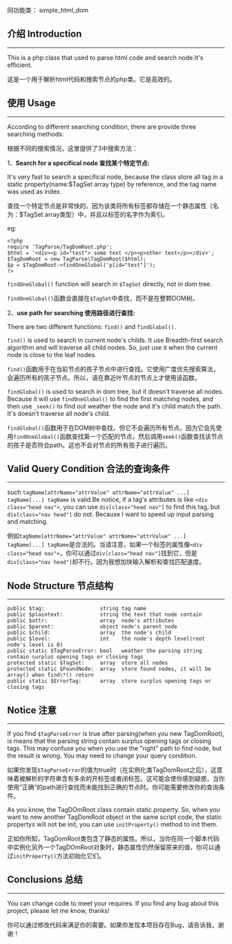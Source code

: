 同功能类： simple_html_dom


## 介绍 Introduction    
- - -
This is a php class that used to parse html code and search node.It's efficient.

这是一个用于解析html代码和搜索节点的php类。它是高效的。

## 使用 Usage
- - -
According to different searching condition, there are provide three searching methods:

根据不同的搜索情况，这里提供了3中搜索方法：

1、**Search for a specifical node 查找某个特定节点:**

It's very fast to search a specifical node, because the class store all tag in a static property(name:$TagSet array type) by reference, and the tag name was used as index.

查找一个特定节点是非常快的，因为该类将所有标签都存储在一个静态属性（名为：$TagSet array类型）中，并且以标签的名字作为索引。

eg:
~~~
<?php
require 'TagParse/TagDomRoot.php';
$html = '<div><p id="test"> some text </p><p>other text</p></div>';
$TagDomRoot = new TagParse\TagDomRoot($html);
$p = $TagDomRoot->findOneGlobal('p[id="test"]');
?>
~~~

`findOneGlobal()` function will search in `$TagSet` directly, not in dom tree.

`findOneGlobal()`函数会直接在`$TagSet`中查找，而不是在整颗DOM树。

2、**use path for searching 使用路径进行查找:**

There are two different functions: `find()` and `findGlobal()`.

`find()` is used to search in current node's childs. It use Breadth-first search algorithm and will traverse all child nodes. So, just use it when the current node is close to the leaf nodes.

`find()`函数用于在当前节点的孩子节点中进行查找。它使用广度优先搜索算法，会遍历所有的孩子节点。所以，请在靠近叶节点的节点上才使用该函数。

`findGlobal()` is used to search in dom tree, but it doesn't traverse all nodes. Because it will use `findOneGlobal()` to find the first matching nodes, and then use `_seek()` to find out weather the node and it's child match the path. It's doesn't traverse all node's child.

`findGlobal()`函数用于在DOM树中查找，但它不会遍历所有节点。因为它会先使用`findOneGlobal()`函数查找第一个匹配的节点，然后调用`seek()`函数查找该节点的孩子是否符合path。这也不会对节点的所有孩子进行遍历。

## Valid Query Condition 合法的查询条件
- - -
such `tagName[attrName="attrValue" attrName="attrValue" ...] tagName[...] tagName` is valid.Be notice, if a tag's attributes is like `<div class="head nav">`, you can use `div[class="head nav"]` to find this tag, but `div[class="nav head"]` do not. Because I want to speed up input parsing and matching.

例如`tagName[attrName="attrValue" attrName="attrValue" ...] tagName[...] tagName`是合法的。当请注意，如果一个标签的属性像`<div class="head nav">`，你可以通过`div[class="head nav"]`找到它，但是`div[class="nav head"]`却不行。因为我想加快输入解析和查找匹配速度。

## Node Structure 节点结构
- - -
~~~
public $tag:                  string tag name
public $plaintext:            string the text that node contain
public $attr:                 array  node's attributes
public $parent:               object node's parent node
public $child:                array  the node's child
public $level:                int    the node's depth level(root node's level is 0)
public static $TagParseError: bool   weather the parsing string contain surplus opening tags or closing tags 
protected static $TagSet:     array  store all nodes
protected static $FoundNode:  array  store found nodes, it will be array() when find\*() return
public static $ErrorTag:      array  store surplus opening tags or closing tags
~~~

## Notice 注意
- - -
If you find `$TagParseError` is true after parsing(when you new TagDomRoot), is means that the parsing string contain surplus opening tags or closing tags. This may confuse you when you use the "right" path to find node, but the result is wrong. You may need to change your query condition.

如果你发现`$TagParseError`的值为true时（在实例化类TagDomRoot之后），这意味着被解析的字符串含有多余的开标签或者闭标签。这可能会使你感到疑惑，当你使用“正确”的path进行查找而未能找到正确的节点时。你可能需要修改你的查询条件。

As you know, the TagDOmRoot class contain static property. So, when you want to new another TagDomRoot object in the same script code, the static propertys will not be init, you can use `initProperty()` method to init them.

正如你所知，TagDomRoot类包含了静态的属性。所以，当你在同一个脚本代码中实例化另外一个TagDOmRoot对象时，静态属性仍然保留原来的值，你可以通过`initProperty()`方法初始化它们。

## Conclusions 总结
- - -
You can change code to meet your requires.  If you find any bug about this project, please let me know, thanks!

你可以通过修改代码来满足你的需要。如果你发现本项目存在Bug，请告诉我，谢谢！
